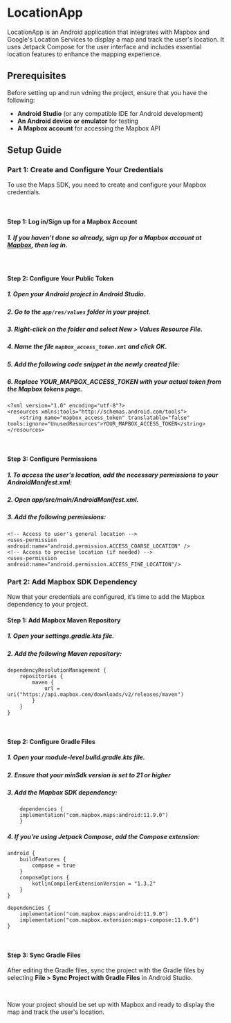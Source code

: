 # LocationApp

LocationApp is an Android application that integrates with Mapbox and Google's Location Services to display a map and track the user's location. It uses Jetpack Compose for the user interface and includes essential location features to enhance the mapping experience.

## Prerequisites

Before setting up and run vdning the project, ensure that you have the following:

- **Android Studio** (or any compatible IDE for Android development)
- **An Android device or emulator** for testing
- **A Mapbox account** for accessing the Mapbox API

## Setup Guide

### Part 1: Create and Configure Your Credentials

To use the Maps SDK, you need to create and configure your Mapbox credentials.

&nbsp;  


#### Step 1: Log in/Sign up for a Mapbox Account
##### 1. If you haven’t done so already, sign up for a Mapbox account at [Mapbox](https://www.mapbox.com/), then log in.

&nbsp;  


#### Step 2: Configure Your Public Token

##### 1. Open your Android project in Android Studio.
##### 2. Go to the `app/res/values` folder in your project.
##### 3. Right-click on the folder and select **New > Values Resource File**.
##### 4. Name the file `mapbox_access_token.xml` and click **OK**.
##### 5. Add the following code snippet in the newly created file:
##### 6. Replace YOUR_MAPBOX_ACCESS_TOKEN with your actual token from the Mapbox tokens page.

    <?xml version="1.0" encoding="utf-8"?>
    <resources xmlns:tools="http://schemas.android.com/tools">
        <string name="mapbox_access_token" translatable="false" tools:ignore="UnusedResources">YOUR_MAPBOX_ACCESS_TOKEN</string>
    </resources>

&nbsp;  

#### Step 3: Configure Permissions
##### 1. To access the user's location, add the necessary permissions to your AndroidManifest.xml:

##### 2. Open app/src/main/AndroidManifest.xml.

##### 3. Add the following permissions:

    <!-- Access to user's general location -->
    <uses-permission android:name="android.permission.ACCESS_COARSE_LOCATION" />
    <!-- Access to precise location (if needed) -->
    <uses-permission android:name="android.permission.ACCESS_FINE_LOCATION"/>

### Part 2: Add Mapbox SDK Dependency
Now that your credentials are configured, it’s time to add the Mapbox dependency to your project.

#### Step 1: Add Mapbox Maven Repository
##### 1. Open your settings.gradle.kts file.

##### 2. Add the following Maven repository:

    dependencyResolutionManagement {
        repositories {
            maven {
                url = uri("https://api.mapbox.com/downloads/v2/releases/maven")
            }
        }
    }

&nbsp;  


#### Step 2: Configure Gradle Files
##### 1. Open your module-level build.gradle.kts file.

##### 2. Ensure that your minSdk version is set to 21 or higher
##### 3. Add the Mapbox SDK dependency:

        dependencies {
        implementation("com.mapbox.maps:android:11.9.0")        
        }
##### 4. If you're using Jetpack Compose, add the Compose extension:

    android {
        buildFeatures {
            compose = true
        }
        composeOptions {
            kotlinCompilerExtensionVersion = "1.3.2"
        }
    }

    dependencies {
        implementation("com.mapbox.maps:android:11.9.0")
        implementation("com.mapbox.extension:maps-compose:11.9.0")
    }

&nbsp;  


#### Step 3: Sync Gradle Files

After editing the Gradle files, sync the project with the Gradle files by selecting **File > Sync Project with Gradle Files** in Android Studio. 


&nbsp;  

Now your project should be set up with Mapbox and ready to display the map and track the user's location.


